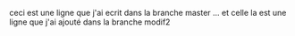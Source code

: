 ceci est une ligne que j'ai ecrit dans la branche master ...
et celle la est une ligne que j'ai ajouté dans la branche modif2 
